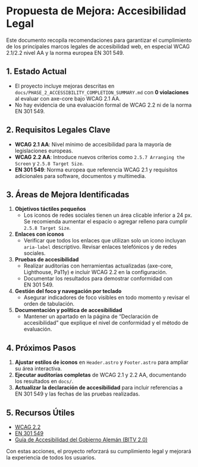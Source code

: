 # Propuesta de Mejora: Accesibilidad Legal

Este documento recopila recomendaciones para garantizar el cumplimiento de los principales marcos legales de accesibilidad web, en especial WCAG 2.1/2.2 nivel AA y la norma europea EN 301 549.

## 1. Estado Actual
- El proyecto incluye mejoras descritas en `docs/PHASE_2_ACCESSIBILITY_COMPLETION_SUMMARY.md` con **0 violaciones** al evaluar con axe-core bajo WCAG 2.1 AA.
- No hay evidencia de una evaluación formal de WCAG 2.2 ni de la norma EN 301 549.

## 2. Requisitos Legales Clave
- **WCAG 2.1 AA**: Nivel mínimo de accesibilidad para la mayoría de legislaciones europeas.
- **WCAG 2.2 AA**: Introduce nuevos criterios como `2.5.7 Arranging the Screen` y `2.5.8 Target Size`.
- **EN 301 549**: Norma europea que referencia WCAG 2.1 y requisitos adicionales para software, documentos y multimedia.

## 3. Áreas de Mejora Identificadas
1. **Objetivos táctiles pequeños**
   - Los iconos de redes sociales tienen un área clicable inferior a 24 px. Se recomienda aumentar el espacio o agregar relleno para cumplir `2.5.8 Target Size`.
2. **Enlaces con iconos**
   - Verificar que todos los enlaces que utilizan solo un icono incluyan `aria-label` descriptivo. Revisar enlaces telefónicos y de redes sociales.
3. **Pruebas de accesibilidad**
   - Realizar auditorías con herramientas actualizadas (axe-core, Lighthouse, Pa11y) e incluir WCAG 2.2 en la configuración.
   - Documentar los resultados para demostrar conformidad con EN 301 549.
4. **Gestión del foco y navegación por teclado**
   - Asegurar indicadores de foco visibles en todo momento y revisar el orden de tabulación.
5. **Documentación y política de accesibilidad**
   - Mantener un apartado en la página de “Declaración de accesibilidad” que explique el nivel de conformidad y el método de evaluación.

## 4. Próximos Pasos
1. **Ajustar estilos de iconos** en `Header.astro` y `Footer.astro` para ampliar su área interactiva.
2. **Ejecutar auditorías completas** de WCAG 2.1 y 2.2 AA, documentando los resultados en `docs/`.
3. **Actualizar la declaración de accesibilidad** para incluir referencias a EN 301 549 y las fechas de las pruebas realizadas.

## 5. Recursos Útiles
- [WCAG 2.2](https://www.w3.org/TR/WCAG22/)
- [EN 301 549](https://www.etsi.org/standards)
- [Guía de Accesibilidad del Gobierno Alemán (BITV 2.0)](https://www.gesetze-im-internet.de/bitv_2_0/)

Con estas acciones, el proyecto reforzará su cumplimiento legal y mejorará la experiencia de todos los usuarios.
